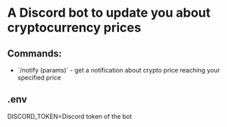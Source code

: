 <h1>A Discord bot to update you about cryptocurrency prices</h1>

<h2>Commands:</h2>
<ul>
<li>`/notify (params)` - get a notification about crypto price reaching your specified price</li>
</ul>

<h2>.env</h2>
<p>
DISCORD_TOKEN=Discord token of the bot
</p>